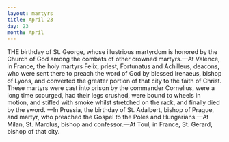 ```yaml
---
layout: martyrs
title: April 23
day: 23
month: April
---
```

THE birthday of St. George, whose illustrious martyrdom is honored by the Church of God among
the combats of other crowned martyrs.&mdash;At Valence,
in France, the holy martyrs Felix, priest, Fortunatus
and Achilleus, deacons, who were sent there to
preach the word of God by blessed Irenaeus, bishop
of Lyons, and converted the greater portion of that
city to the faith of Christ. These martyrs were cast
into prison by the commander Cornelius, were a long
time scourged, had their legs crushed, were bound
to wheels in motion, and stifled with smoke whilst
stretched on the rack, and finally died by the sword.
&mdash;In Prussia, the birthday of St. Adalbert, bishop of
Prague, and martyr, who preached the Gospel to the
Poles and Hungarians.&mdash;At Milan, St. Marolus,
bishop and confessor.&mdash;At Toul, in France, St. Gerard, bishop of that city.

